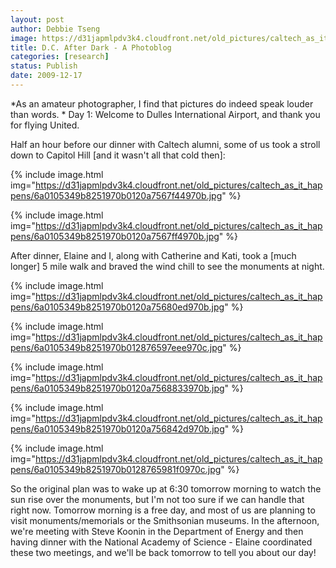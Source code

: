 ```yaml
---
layout: post
author: Debbie Tseng
image: https://d31japmlpdv3k4.cloudfront.net/old_pictures/caltech_as_it_happens/6a0105349b8251970b0120a7567afb970b.jpg
title: D.C. After Dark - A Photoblog
categories: [research]
status: Publish
date: 2009-12-17
---
```



*As an amateur photographer, I find that pictures do indeed speak louder than words. 
*
Day 1: Welcome to Dulles International Airport, and thank you for flying United.

Half an hour before our dinner with Caltech alumni, some of us took a stroll down to Capitol Hill [and it wasn't all that cold then]:


{% include image.html img="https://d31japmlpdv3k4.cloudfront.net/old_pictures/caltech_as_it_happens/6a0105349b8251970b0120a7567f44970b.jpg" %}


{% include image.html img="https://d31japmlpdv3k4.cloudfront.net/old_pictures/caltech_as_it_happens/6a0105349b8251970b0120a7567ff4970b.jpg" %}

After dinner, Elaine and I, along with Catherine and Kati, took a [much longer] 5 mile walk and braved the wind chill to see the monuments at night.


{% include image.html img="https://d31japmlpdv3k4.cloudfront.net/old_pictures/caltech_as_it_happens/6a0105349b8251970b0120a75680ed970b.jpg" %}


{% include image.html img="https://d31japmlpdv3k4.cloudfront.net/old_pictures/caltech_as_it_happens/6a0105349b8251970b012876597eee970c.jpg" %}


{% include image.html img="https://d31japmlpdv3k4.cloudfront.net/old_pictures/caltech_as_it_happens/6a0105349b8251970b0120a7568833970b.jpg" %}


{% include image.html img="https://d31japmlpdv3k4.cloudfront.net/old_pictures/caltech_as_it_happens/6a0105349b8251970b0120a756842d970b.jpg" %}


{% include image.html img="https://d31japmlpdv3k4.cloudfront.net/old_pictures/caltech_as_it_happens/6a0105349b8251970b0128765981f0970c.jpg" %}

So the original plan was to wake up at 6:30 tomorrow morning to watch the sun rise over the monuments, but I'm not too sure if we can handle that right now. Tomorrow morning is a free day, and most of us are planning to visit monuments/memorials or the Smithsonian museums. In the afternoon, we're meeting with Steve Koonin in the Department of Energy and then having dinner with the National Academy of Science - Elaine coordinated these two meetings, and we'll be back tomorrow to tell you about our day! 

